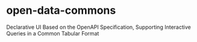 # open-data-commons
Declarative UI Based on the OpenAPI Specification, Supporting Interactive Queries in a Common Tabular Format
